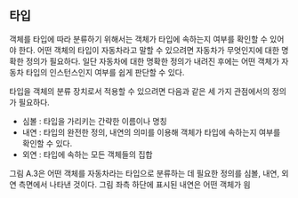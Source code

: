 ## 타입
객체를 타입에 따라 분류하기 위해서는 객체가 타입에 속하는지 여부를 확인할 수 있어야 한다. 어떤 객체의 타입이 자동차라고 말할 수 있으려면 자동차가 무엇인지에 대한 명확한 정의가 필요하다. 일단 자동차에 대한 명확한 정의가 내려진 후에는 어떤 객체가 자동차 타입의 인스턴스인지 여부를 쉽게 판단할 수 있다. 

타입을 객체의 분류 장치로서 적용할 수 있으려면 다음과 같은 세 가지 관점에서의 정의가 필요하다.

- 심볼 : 타입을 가리키는 간략한 이름이나 명칭
- 내연 : 타입의 완전한 정의, 내연의 의미를 이용해 객체가 타입에 속하는지 여부를 확인할 수 있다.
- 외연 : 타입에 속하는 모든 객체들의 집합

그림 A.3은 어떤 객체를 자동차라는 타입으로 분류하는 데 필요한 정의를 심볼, 내연, 외연 측면에서 나타낸 것이다. 그림 좌측 하단에 표시된 내연은 어떤 객체가 읨